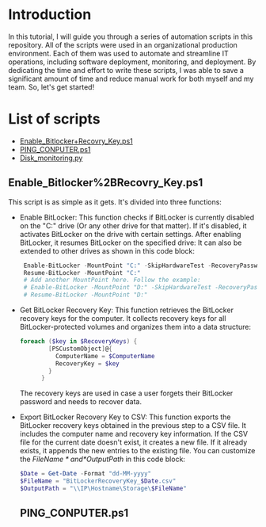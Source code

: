 # Introduction
In this tutorial, I will guide you through a series of automation scripts in this repository. All of the scripts were used in an organizational production environment. Each of them was used to automate and streamline IT operations, including software deployment, monitoring, and deployment. By dedicating the time and effort to write these scripts, I was able to save a significant amount of time and reduce manual work for both myself and my team. So, let's get started!

# List of scripts
- [Enable_Bitlocker+Recovry_Key.ps1](https://github.com/ThePinkPanther96/SysAdmin-Toolbox/blob/main/Automations%20%26%20Data%20Collection/Automation/Enable_Bitlocker%2BRecovry_Key.ps1)
- [PING_CONPUTER.ps1](https://github.com/ThePinkPanther96/SysAdmin-Toolbox/blob/main/Automations%20%26%20Data%20Collection/Automation/PING_CONPUTER.ps1)
- [Disk_monitoring.py](https://github.com/ThePinkPanther96/SysAdmin-Toolbox/blob/main/Automations%20%26%20Data%20Collection/Automation/Disk_monitoring.py)

## Enable_Bitlocker%2BRecovry_Key.ps1
This script is as simple as it gets. It's divided into three functions: 
- Enable BitLocker: This function checks if BitLocker is currently disabled on the "C:" drive (Or any other drive for that matter). If it's disabled, it activates BitLocker on the drive with certain settings. After enabling BitLocker, it resumes BitLocker on the specified drive:
It can also be extended to other drives as shown in this code block:
  ```ps1
   Enable-BitLocker -MountPoint "C:" -SkipHardwareTest -RecoveryPasswordProtector
   Resume-BitLocker -MountPoint "C:"
   # Add another MountPoint here. Follow the example:
   # Enable-BitLocker -MountPoint "D:" -SkipHardwareTest -RecoveryPasswordProtector
   # Resume-BitLocker -MountPoint "D:"
  ```

- Get BitLocker Recovery Key: This function retrieves the BitLocker recovery keys for the computer. It collects recovery keys for all BitLocker-protected volumes and organizes them into a data structure:
  ```ps1
  foreach ($key in $RecoveryKeys) {
          [PSCustomObject]@{
            ComputerName = $ComputerName
            RecoveryKey = $key
          }
        }
  ```
  The recovery keys are used in case a user forgets their BitLocker password and needs to recover data.

- Export BitLocker Recovery Key to CSV: This function exports the BitLocker recovery keys obtained in the previous step to a CSV file. It includes the computer name and recovery key information. If the CSV file for the current date doesn't exist, it creates a new file. If it already exists, it appends the new entries to the existing file.
You can customize the *$FileName* and *$OutputPath* in this code block:
  ```ps1
  $Date = Get-Date -Format "dd-MM-yyyy"
  $FileName = "BitLockerRecoveryKey_$Date.csv"
  $OutputPath = "\\IP\Hostname\Storage\$FileName"
  ```

  ## PING_CONPUTER.ps1
